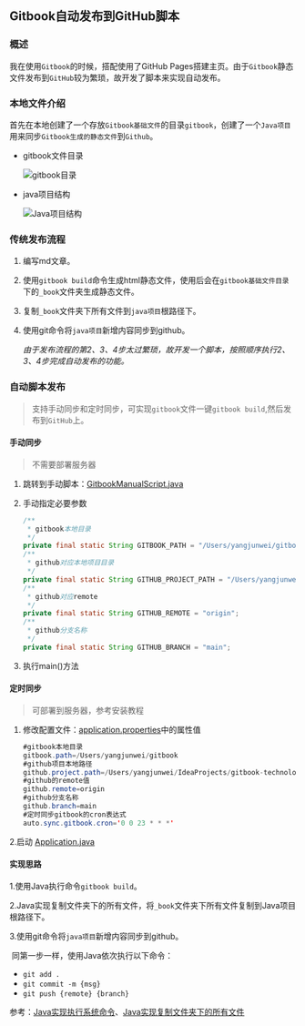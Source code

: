 ## Gitbook自动发布到GitHub脚本

### 概述

我在使用`Gitbook`的时候，搭配使用了GitHub Pages搭建主页。由于`Gitbook`静态文件发布到`GitHub`较为繁琐，故开发了脚本来实现自动发布。

### 本地文件介绍

首先在本地创建了一个存放`Gitbook基础文件`的目录`gitbook`，创建了一个`Java项目`用来同步`Gitbook生成的静态文件`到`Github`。

- gitbook文件目录

  ![gitbook目录](https://cdn.jsdelivr.net/gh/AlbertYang0801/pic-bed@main/img/20210222154231.png)

- java项目结构

  ![Java项目结构](https://cdn.jsdelivr.net/gh/AlbertYang0801/pic-bed@main/img/20210222154325.png)

### 传统发布流程

1. 编写md文章。

2. 使用`gitbook build`命令生成html静态文件，使用后会在`gitbook基础文件目录`下的`_book`文件夹生成静态文件。

3. 复制`_book`文件夹下所有文件到`java项目`根路径下。

4. 使用git命令将`java项目`新增内容同步到github。

   *由于发布流程的第2、3、4步太过繁琐，故开发一个脚本，按照顺序执行2、3、4步完成自动发布的功能。*

### 自动脚本发布

> 支持手动同步和定时同步，可实现`gitbook`文件一键`gitbook build`,然后发布到`GitHub`上。

#### 手动同步

> 不需要部署服务器

1.  跳转到手动脚本：[GitbookManualScript.java](https://gitee.com/zztiyjw/gitbook-publish-autoscript/tree/master/src/main/java/com/albert/script/GitbookManualScript.java)
2.  手动指定必要参数

    ```java
    /**
     * gitbook本地目录
     */
    private final static String GITBOOK_PATH = "/Users/yangjunwei/gitbook";
    /**
     * github对应本地项目目录
     */
    private final static String GITHUB_PROJECT_PATH = "/Users/yangjunwei/IdeaProjects/gitbook-technology";
    /**
     * github对应remote
     */
    private final static String GITHUB_REMOTE = "origin";
    /**
     * github分支名称
     */
    private final static String GITHUB_BRANCH = "main";
    ```

3.  执行main()方法

#### 定时同步

> 可部署到服务器，参考安装教程

1. 修改配置文件：[application.properties](config/application.properties)中的属性值

    ```java
    #gitbook本地目录
    gitbook.path=/Users/yangjunwei/gitbook
    #github项目本地路径
    github.project.path=/Users/yangjunwei/IdeaProjects/gitbook-technology
    #github的remote值
    github.remote=origin
    #github分支名称
    github.branch=main
    #定时同步gitbook的cron表达式
    auto.sync.gitbook.cron='0 0 23 * * *'
    ```

2.启动 [Application.java](src/main/java/com/albert/Application.java)

#### 实现思路

1.使用Java执行命令`gitbook build`。

2.Java实现复制文件夹下的所有文件，将`_book`文件夹下所有文件复制到Java项目根路径下。

3.使用git命令将`java项目`新增内容同步到github。

​	同第一步一样，使用Java依次执行以下命令：

- `git add .`
- `git commit -m {msg}`
- `git push {remote} {branch}`

参考：[Java实现执行系统命令](ava实现执行系统命令.html)、[Java实现复制文件夹下的所有文件](Java实现复制文件夹下的所有文件.html)

